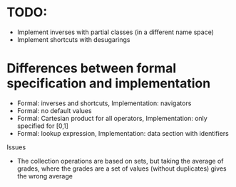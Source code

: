 # TODO:

* Implement inverses with partial classes (in a different name space)
* Implement shortcuts with desugarings

# Differences between formal specification and implementation

* Formal: inverses and shortcuts, Implementation: navigators
* Formal: no default values
* Formal: Cartesian product for all operators, Implementation: only specified for [0,1]
* Formal: lookup expression, Implementation: data section with identifiers

Issues

* The collection operations are based on sets, but taking the average of grades, where the grades are a set of values (without duplicates) gives the wrong average
